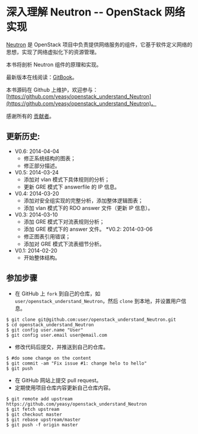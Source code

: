 深入理解 Neutron -- OpenStack 网络实现
============
[Neutron](https://wiki.openstack.org/wiki/Neutron) 是 OpenStack 项目中负责提供网络服务的组件，它基于软件定义网络的思想，实现了网络虚拟化下的资源管理。

本书将剖析 Neutron 组件的原理和实现。

最新版本在线阅读：[GitBook](https://www.gitbook.io/book/yeasy/openstack_understand_Neutron)。

本书源码在 Github 上维护，欢迎参与： [https://github.com/yeasy/openstack_understand_Neutron](https://github.com/yeasy/openstack_understand_Neutron)。

感谢所有的 [贡献者](https://github.com/yeasy/openstack_understand_Neutron/graphs/contributors)。

## 更新历史:
* V0.6: 2014-04-04
	* 修正系统结构的图表；
    * 修正部分描述。
* V0.5: 2014-03-24
	* 添加对 vlan 模式下具体规则的分析；
	* 更新 GRE 模式下 answerfile 的 IP 信息。
* V0.4: 2014-03-20
	* 添加对安全组实现的完整分析，添加整体逻辑图表；
	* 添加 vlan 模式下的 RDO answer 文件（更新 IP 信息）。
* V0.3: 2014-03-10
	* 添加 GRE 模式下对流表规则分析；
	* 添加 GRE 模式下的 answer 文件。
*V0.2: 2014-03-06
	* 修正图表引用错误；
	* 添加对 GRE 模式下流表细节分析。
* V0.1: 2014-02-20
	* 开始整体结构。


## 参加步骤
* 在 GitHub 上 `fork` 到自己的仓库，如 `user/openstack_understand_Neutron`，然后 `clone` 到本地，并设置用户信息。
```
$ git clone git@github.com:user/openstack_understand_Neutron.git
$ cd openstack_understand_Neutron
$ git config user.name "User"
$ git config user.email user@email.com
```

* 修改代码后提交，并推送到自己的仓库。
```
$ #do some change on the content
$ git commit -am "Fix issue #1: change helo to hello"
$ git push
```

* 在 GitHub 网站上提交 pull request。
* 定期使用项目仓库内容更新自己仓库内容。
```
$ git remote add upstream https://github.com/yeasy/openstack_understand_Neutron
$ git fetch upstream
$ git checkout master
$ git rebase upstream/master
$ git push -f origin master
```
